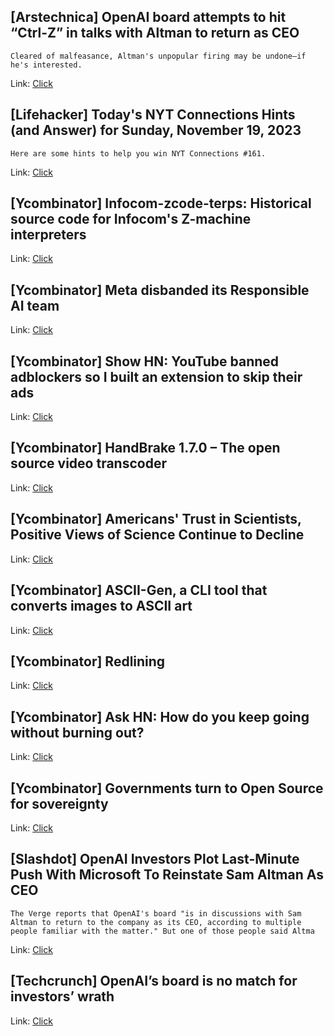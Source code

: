## [Arstechnica] OpenAI board attempts to hit “Ctrl-Z” in talks with Altman to return as CEO
```
Cleared of malfeasance, Altman's unpopular firing may be undone—if he's interested.
```

Link: [Click](https://arstechnica.com/?p=1985272)

## [Lifehacker] Today's NYT Connections Hints (and Answer) for Sunday, November 19, 2023
```
Here are some hints to help you win NYT Connections #161.
```

Link: [Click](https://lifehacker.com/entertainment/nyt-connections-answer-today-november-19-2023)

## [Ycombinator] Infocom-zcode-terps: Historical source code for Infocom's Z-machine interpreters
Link: [Click](https://github.com/erkyrath/infocom-zcode-terps)

## [Ycombinator] Meta disbanded its Responsible AI team
Link: [Click](https://www.theverge.com/2023/11/18/23966980/meta-disbanded-responsible-ai-team-artificial-intelligence)

## [Ycombinator] Show HN: YouTube banned adblockers so I built an extension to skip their ads
Link: [Click](https://news.ycombinator.com/item?id=38327017)

## [Ycombinator] HandBrake 1.7.0 – The open source video transcoder
Link: [Click](https://forum.handbrake.fr/viewtopic.php?t=43311)

## [Ycombinator] Americans' Trust in Scientists, Positive Views of Science Continue to Decline
Link: [Click](https://www.pewresearch.org/science/2023/11/14/americans-trust-in-scientists-positive-views-of-science-continue-to-decline/)

## [Ycombinator] ASCII-Gen, a CLI tool that converts images to ASCII art
Link: [Click](https://github.com/thed24/ascii-gen)

## [Ycombinator] Redlining
Link: [Click](https://selectfromwhereand.com/posts/redlining/)

## [Ycombinator] Ask HN: How do you keep going without burning out?
Link: [Click](https://news.ycombinator.com/item?id=38329657)

## [Ycombinator] Governments turn to Open Source for sovereignty
Link: [Click](https://opensource.net/governments-adopt-open-source-sovereignty/)

## [Slashdot] OpenAI Investors Plot Last-Minute Push With Microsoft To Reinstate Sam Altman As CEO
```
The Verge reports that OpenAI's board "is in discussions with Sam Altman to return to the company as its CEO, according to multiple people familiar with the matter." But one of those people said Altma
```

Link: [Click](https://slashdot.org/story/23/11/19/0055242/openai-investors-plot-last-minute-push-with-microsoft-to-reinstate-sam-altman-as-ceo?utm_source=rss1.0mainlinkanon&utm_medium=feed)

## [Techcrunch] OpenAI’s board is no match for investors’ wrath
Link: [Click](https://techcrunch.com/2023/11/18/openais-board-is-no-match-for-investors-wrath/)
